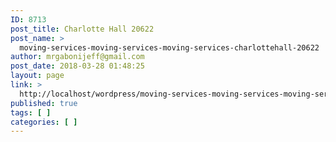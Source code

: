 ```yaml
---
ID: 8713
post_title: Charlotte Hall 20622
post_name: >
  moving-services-moving-services-moving-services-charlottehall-20622
author: mrgabonijeff@gmail.com
post_date: 2018-03-28 01:48:25
layout: page
link: >
  http://localhost/wordpress/moving-services-moving-services-moving-services-charlottehall-20622/
published: true
tags: [ ]
categories: [ ]
---
```

